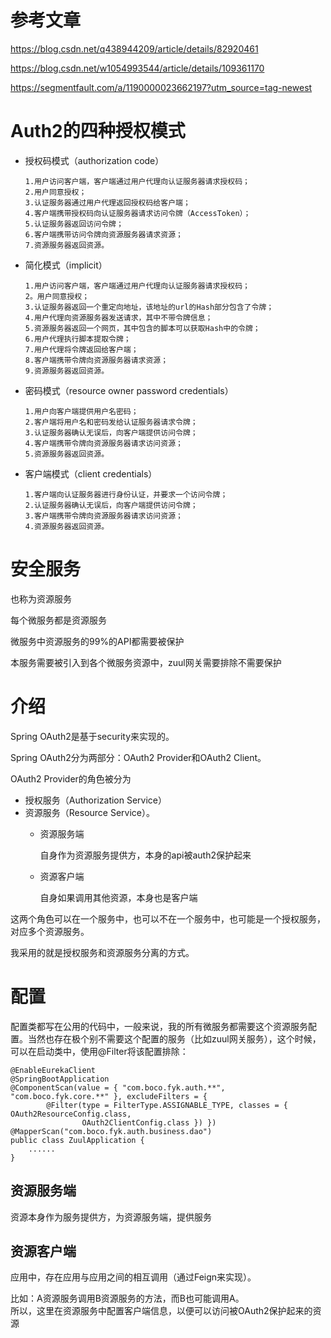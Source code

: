 
# 参考文章

https://blog.csdn.net/q438944209/article/details/82920461

https://blog.csdn.net/w1054993544/article/details/109361170

https://segmentfault.com/a/1190000023662197?utm_source=tag-newest

# Auth2的四种授权模式

* 授权码模式（authorization code）

    ~~~
    1.用户访问客户端，客户端通过用户代理向认证服务器请求授权码；
    2.用户同意授权；
    3.认证服务器通过用户代理返回授权码给客户端；
    4.客户端携带授权码向认证服务器请求访问令牌（AccessToken）；
    5.认证服务器返回访问令牌；
    6.客户端携带访问令牌向资源服务器请求资源；
    7.资源服务器返回资源。
    ~~~
  
* 简化模式（implicit）

    ~~~
    1.用户访问客户端，客户端通过用户代理向认证服务器请求授权码；
    2。用户同意授权；
    3.认证服务器返回一个重定向地址，该地址的url的Hash部分包含了令牌；
    4.用户代理向资源服务器发送请求，其中不带令牌信息；
    5.资源服务器返回一个网页，其中包含的脚本可以获取Hash中的令牌；
    6.用户代理执行脚本提取令牌；
    7.用户代理将令牌返回给客户端；
    8.客户端携带令牌向资源服务器请求资源；
    9.资源服务器返回资源。
    ~~~

* 密码模式（resource owner password credentials）

    ~~~
    1.用户向客户端提供用户名密码；
    2.客户端将用户名和密码发给认证服务器请求令牌；
    3.认证服务器确认无误后，向客户端提供访问令牌；
    4.客户端携带令牌向资源服务器请求访问资源；
    5.资源服务器返回资源。
    ~~~

* 客户端模式（client credentials）
    
    ~~~
    1.客户端向认证服务器进行身份认证，并要求一个访问令牌；
    2.认证服务器确认无误后，向客户端提供访问令牌；
    3.客户端携带令牌向资源服务器请求访问资源；
    4.资源服务器返回资源。
    ~~~

# 安全服务

也称为资源服务

每个微服务都是资源服务

微服务中资源服务的99%的API都需要被保护

本服务需要被引入到各个微服务资源中，zuul网关需要排除不需要保护

# 介绍

Spring OAuth2是基于security来实现的。

Spring OAuth2分为两部分：OAuth2 Provider和OAuth2 Client。

OAuth2 Provider的角色被分为
* 授权服务（Authorization Service）
* 资源服务（Resource Service）。
    * 资源服务端
    
        自身作为资源服务提供方，本身的api被auth2保护起来
        
    * 资源客户端
    
        自身如果调用其他资源，本身也是客户端
        

这两个角色可以在一个服务中，也可以不在一个服务中，也可能是一个授权服务，对应多个资源服务。

我采用的就是授权服务和资源服务分离的方式。

# 配置

配置类都写在公用的代码中，一般来说，我的所有微服务都需要这个资源服务配置。当然也存在极个别不需要这个配置的服务（比如zuul网关服务），这个时候，可以在启动类中，使用@Filter将该配置排除：

~~~
@EnableEurekaClient
@SpringBootApplication
@ComponentScan(value = { "com.boco.fyk.auth.**", "com.boco.fyk.core.**" }, excludeFilters = {
		@Filter(type = FilterType.ASSIGNABLE_TYPE, classes = { OAuth2ResourceConfig.class,
				OAuth2ClientConfig.class }) })
@MapperScan("com.boco.fyk.auth.business.dao")
public class ZuulApplication {
	......
}
~~~

## 资源服务端

资源本身作为服务提供方，为资源服务端，提供服务

## 资源客户端

应用中，存在应用与应用之间的相互调用（通过Feign来实现）。

比如：A资源服务调用B资源服务的方法，而B也可能调用A。  
所以，这里在资源服务中配置客户端信息，以便可以访问被OAuth2保护起来的资源


